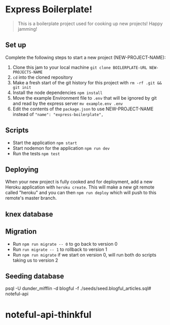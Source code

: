 # Express Boilerplate!

> This is a boilerplate project used for cooking up new projects! Happy jamming! 

## Set up

Complete the following steps to start a new project (NEW-PROJECT-NAME):

1. Clone this jam to your local machine `git clone BOILERPLATE-URL NEW-PROJECTS-NAME`
2. `cd` into the cloned repository
3. Make a fresh start of the git history for this project with `rm -rf .git && git init`
4. Install the node dependencies `npm install`
5. Move the example Environment file to `.env` that will be ignored by git and read by the express server `mv example.env .env`
6. Edit the contents of the `package.json` to use NEW-PROJECT-NAME instead of `"name": "express-boilerplate",`

## Scripts
* Start the application `npm start`
* Start nodemon for the application `npm run dev`
* Run the tests `npm test`

## Deploying

When your new project is fully cooked and for deployment, add a new Heroku application with `heroku create`. This will make a new git remote called "heroku" and you can then `npm run deploy` which will push to this remote's master branch.

## knex database


## Migration
* Run `npm run migrate -- 0` to go back to version 0
* Run `run migrate -- 1` to rollback to version 1
* Run `npm run migrate` if we start on version 0, will run both do scripts taking us to version 2

## Seeding database 
psql -U dunder_mifflin -d blogful -f ./seeds/seed.blogful_articles.sql# noteful-api
# noteful-api-thinkful
